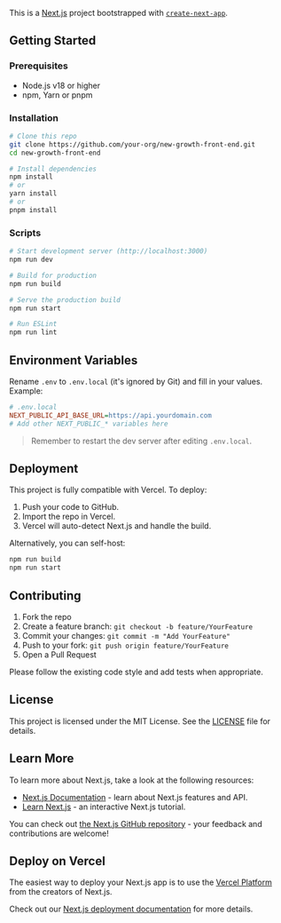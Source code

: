 This is a [Next.js](https://nextjs.org) project bootstrapped with [`create-next-app`](https://github.com/vercel/next.js/tree/canary/packages/create-next-app).

## Getting Started

### Prerequisites

- Node.js v18 or higher  
- npm, Yarn or pnpm  

### Installation

```bash
# Clone this repo
git clone https://github.com/your-org/new-growth-front-end.git
cd new-growth-front-end

# Install dependencies
npm install
# or
yarn install
# or
pnpm install
```

### Scripts

```bash
# Start development server (http://localhost:3000)
npm run dev

# Build for production
npm run build

# Serve the production build
npm run start

# Run ESLint
npm run lint
```

## Environment Variables

Rename `.env` to `.env.local` (it's ignored by Git) and fill in your values.  
Example:

```ini
# .env.local
NEXT_PUBLIC_API_BASE_URL=https://api.yourdomain.com
# Add other NEXT_PUBLIC_* variables here
```

> Remember to restart the dev server after editing `.env.local`.

## Deployment

This project is fully compatible with Vercel. To deploy:

1. Push your code to GitHub.
2. Import the repo in Vercel.
3. Vercel will auto-detect Next.js and handle the build.

Alternatively, you can self-host:

```bash
npm run build
npm run start
```

## Contributing

1. Fork the repo  
2. Create a feature branch: `git checkout -b feature/YourFeature`  
3. Commit your changes: `git commit -m "Add YourFeature"`  
4. Push to your fork: `git push origin feature/YourFeature`  
5. Open a Pull Request  

Please follow the existing code style and add tests when appropriate.

## License

This project is licensed under the MIT License. See the [LICENSE](LICENSE) file for details.

## Learn More

To learn more about Next.js, take a look at the following resources:

- [Next.js Documentation](https://nextjs.org/docs) - learn about Next.js features and API.
- [Learn Next.js](https://nextjs.org/learn) - an interactive Next.js tutorial.

You can check out [the Next.js GitHub repository](https://github.com/vercel/next.js) - your feedback and contributions are welcome!

## Deploy on Vercel

The easiest way to deploy your Next.js app is to use the [Vercel Platform](https://vercel.com/new?utm_medium=default-template&filter=next.js&utm_source=create-next-app&utm_campaign=create-next-app-readme) from the creators of Next.js.

Check out our [Next.js deployment documentation](https://nextjs.org/docs/app/building-your-application/deploying) for more details.

